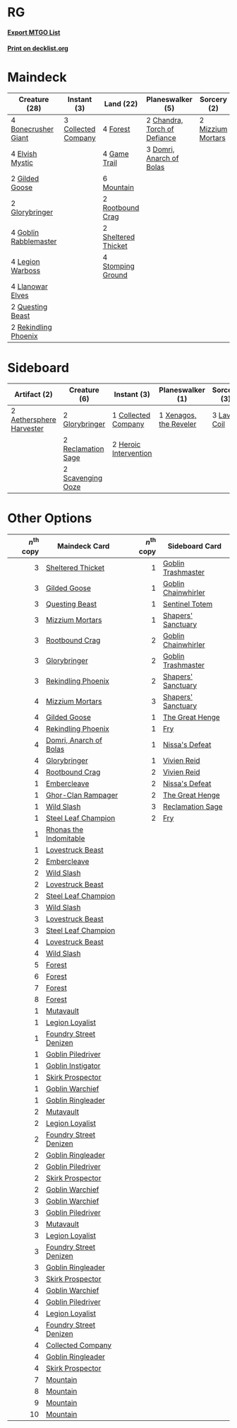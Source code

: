 # RG

#### [Export MTGO List](../collection/RG/RG.txt)
#### [Print on decklist.org](http://decklist.org/?deckmain=4%09Bonecrusher%20Giant%0A2%09Chandra,%20Torch%20of%20Defiance%0A3%09Collected%20Company%0A3%09Domri,%20Anarch%20of%20Bolas%0A4%09Elvish%20Mystic%0A4%09Forest%0A4%09Game%20Trail%0A2%09Gilded%20Goose%0A2%09Glorybringer%0A4%09Goblin%20Rabblemaster%0A4%09Legion%20Warboss%0A4%09Llanowar%20Elves%0A2%09Mizzium%20Mortars%0A6%09Mountain%0A2%09Questing%20Beast%0A2%09Rekindling%20Phoenix%0A2%09Rootbound%20Crag%0A2%09Sheltered%20Thicket%0A4%09Stomping%20Ground&deckside=2%09Aethersphere%20Harvester%0A1%09Collected%20Company%0A2%09Glorybringer%0A2%09Heroic%20Intervention%0A3%09Lava%20Coil%0A2%09Reclamation%20Sage%0A2%09Scavenging%20Ooze%0A1%09Xenagos,%20the%20Reveler)
# Maindeck

|                                         Creature (28)                                          |                                         Instant (3)                                          |                                          Land (22)                                           |                                           Planeswalker (5)                                            |                                        Sorcery (2)                                         |
|------------------------------------------------------------------------------------------------|----------------------------------------------------------------------------------------------|----------------------------------------------------------------------------------------------|-------------------------------------------------------------------------------------------------------|--------------------------------------------------------------------------------------------|
|4 [Bonecrusher Giant](http://gatherer.wizards.com/Pages/Card/Details.aspx?multiverseid=473077)  |3 [Collected Company](http://gatherer.wizards.com/Pages/Card/Details.aspx?multiverseid=394519)|4 [Forest](http://gatherer.wizards.com/Pages/Card/Details.aspx?multiverseid=439860)           |2 [Chandra, Torch of Defiance](http://gatherer.wizards.com/Pages/Card/Details.aspx?multiverseid=417683)|2 [Mizzium Mortars](http://gatherer.wizards.com/Pages/Card/Details.aspx?multiverseid=405302)|
|4 [Elvish Mystic](http://gatherer.wizards.com/Pages/Card/Details.aspx?multiverseid=389499)      |                                                                                              |4 [Game Trail](http://gatherer.wizards.com/Pages/Card/Details.aspx?multiverseid=410044)       |3 [Domri, Anarch of Bolas](http://gatherer.wizards.com/Pages/Card/Details.aspx?multiverseid=461118)    |                                                                                            |
|2 [Gilded Goose](http://gatherer.wizards.com/Pages/Card/Details.aspx?multiverseid=473122)       |                                                                                              |6 [Mountain](http://gatherer.wizards.com/Pages/Card/Details.aspx?multiverseid=439859)         |                                                                                                       |                                                                                            |
|2 [Glorybringer](http://gatherer.wizards.com/Pages/Card/Details.aspx?multiverseid=426836)       |                                                                                              |2 [Rootbound Crag](http://gatherer.wizards.com/Pages/Card/Details.aspx?multiverseid=420934)   |                                                                                                       |                                                                                            |
|4 [Goblin Rabblemaster](http://gatherer.wizards.com/Pages/Card/Details.aspx?multiverseid=438486)|                                                                                              |2 [Sheltered Thicket](http://gatherer.wizards.com/Pages/Card/Details.aspx?multiverseid=426950)|                                                                                                       |                                                                                            |
|4 [Legion Warboss](http://gatherer.wizards.com/Pages/Card/Details.aspx?multiverseid=452859)     |                                                                                              |4 [Stomping Ground](http://gatherer.wizards.com/Pages/Card/Details.aspx?multiverseid=405110)  |                                                                                                       |                                                                                            |
|4 [Llanowar Elves](http://gatherer.wizards.com/Pages/Card/Details.aspx?multiverseid=129626)     |                                                                                              |                                                                                              |                                                                                                       |                                                                                            |
|2 [Questing Beast](http://gatherer.wizards.com/Pages/Card/Details.aspx?multiverseid=473133)     |                                                                                              |                                                                                              |                                                                                                       |                                                                                            |
|2 [Rekindling Phoenix](http://gatherer.wizards.com/Pages/Card/Details.aspx?multiverseid=439768) |                                                                                              |                                                                                              |                                                                                                       |                                                                                            |


# Sideboard

|                                           Artifact (2)                                            |                                        Creature (6)                                         |                                          Instant (3)                                           |                                        Planeswalker (1)                                         |                                     Sorcery (3)                                      |
|---------------------------------------------------------------------------------------------------|---------------------------------------------------------------------------------------------|------------------------------------------------------------------------------------------------|-------------------------------------------------------------------------------------------------|--------------------------------------------------------------------------------------|
|2 [Aethersphere Harvester](http://gatherer.wizards.com/Pages/Card/Details.aspx?multiverseid=423809)|2 [Glorybringer](http://gatherer.wizards.com/Pages/Card/Details.aspx?multiverseid=426836)    |1 [Collected Company](http://gatherer.wizards.com/Pages/Card/Details.aspx?multiverseid=394519)  |1 [Xenagos, the Reveler](http://gatherer.wizards.com/Pages/Card/Details.aspx?multiverseid=373502)|3 [Lava Coil](http://gatherer.wizards.com/Pages/Card/Details.aspx?multiverseid=452858)|
|                                                                                                   |2 [Reclamation Sage](http://gatherer.wizards.com/Pages/Card/Details.aspx?multiverseid=389651)|2 [Heroic Intervention](http://gatherer.wizards.com/Pages/Card/Details.aspx?multiverseid=423776)|                                                                                                 |                                                                                      |
|                                                                                                   |2 [Scavenging Ooze](http://gatherer.wizards.com/Pages/Card/Details.aspx?multiverseid=420783) |                                                                                                |                                                                                                 |                                                                                      |


# Other Options

|*n*<sup>th</sup> copy|                                          Maindeck Card                                          |*n*<sup>th</sup> copy|                                        Sideboard Card                                        |
|--------------------:|-------------------------------------------------------------------------------------------------|--------------------:|----------------------------------------------------------------------------------------------|
|                    3|[Sheltered Thicket](http://gatherer.wizards.com/Pages/Card/Details.aspx?multiverseid=426950)     |                    1|[Goblin Trashmaster](http://gatherer.wizards.com/Pages/Card/Details.aspx?multiverseid=447280) |
|                    3|[Gilded Goose](http://gatherer.wizards.com/Pages/Card/Details.aspx?multiverseid=473122)          |                    1|[Goblin Chainwhirler](http://gatherer.wizards.com/Pages/Card/Details.aspx?multiverseid=443017)|
|                    3|[Questing Beast](http://gatherer.wizards.com/Pages/Card/Details.aspx?multiverseid=473133)        |                    1|[Sentinel Totem](http://gatherer.wizards.com/Pages/Card/Details.aspx?multiverseid=435404)     |
|                    3|[Mizzium Mortars](http://gatherer.wizards.com/Pages/Card/Details.aspx?multiverseid=405302)       |                    1|[Shapers' Sanctuary](http://gatherer.wizards.com/Pages/Card/Details.aspx?multiverseid=435362) |
|                    3|[Rootbound Crag](http://gatherer.wizards.com/Pages/Card/Details.aspx?multiverseid=420934)        |                    2|[Goblin Chainwhirler](http://gatherer.wizards.com/Pages/Card/Details.aspx?multiverseid=443017)|
|                    3|[Glorybringer](http://gatherer.wizards.com/Pages/Card/Details.aspx?multiverseid=426836)          |                    2|[Goblin Trashmaster](http://gatherer.wizards.com/Pages/Card/Details.aspx?multiverseid=447280) |
|                    3|[Rekindling Phoenix](http://gatherer.wizards.com/Pages/Card/Details.aspx?multiverseid=439768)    |                    2|[Shapers' Sanctuary](http://gatherer.wizards.com/Pages/Card/Details.aspx?multiverseid=435362) |
|                    4|[Mizzium Mortars](http://gatherer.wizards.com/Pages/Card/Details.aspx?multiverseid=405302)       |                    3|[Shapers' Sanctuary](http://gatherer.wizards.com/Pages/Card/Details.aspx?multiverseid=435362) |
|                    4|[Gilded Goose](http://gatherer.wizards.com/Pages/Card/Details.aspx?multiverseid=473122)          |                    1|[The Great Henge](http://gatherer.wizards.com/Pages/Card/Details.aspx?multiverseid=473123)    |
|                    4|[Rekindling Phoenix](http://gatherer.wizards.com/Pages/Card/Details.aspx?multiverseid=439768)    |                    1|[Fry](http://gatherer.wizards.com/Pages/Card/Details.aspx?multiverseid=466894)                |
|                    4|[Domri, Anarch of Bolas](http://gatherer.wizards.com/Pages/Card/Details.aspx?multiverseid=461118)|                    1|[Nissa's Defeat](http://gatherer.wizards.com/Pages/Card/Details.aspx?multiverseid=430812)     |
|                    4|[Glorybringer](http://gatherer.wizards.com/Pages/Card/Details.aspx?multiverseid=426836)          |                    1|[Vivien Reid](http://gatherer.wizards.com/Pages/Card/Details.aspx?multiverseid=447344)        |
|                    4|[Rootbound Crag](http://gatherer.wizards.com/Pages/Card/Details.aspx?multiverseid=420934)        |                    2|[Vivien Reid](http://gatherer.wizards.com/Pages/Card/Details.aspx?multiverseid=447344)        |
|                    1|[Embercleave](http://gatherer.wizards.com/Pages/Card/Details.aspx?multiverseid=473082)           |                    2|[Nissa's Defeat](http://gatherer.wizards.com/Pages/Card/Details.aspx?multiverseid=430812)     |
|                    1|[Ghor-Clan Rampager](http://gatherer.wizards.com/Pages/Card/Details.aspx?multiverseid=460302)    |                    2|[The Great Henge](http://gatherer.wizards.com/Pages/Card/Details.aspx?multiverseid=473123)    |
|                    1|[Wild Slash](http://gatherer.wizards.com/Pages/Card/Details.aspx?multiverseid=391959)            |                    3|[Reclamation Sage](http://gatherer.wizards.com/Pages/Card/Details.aspx?multiverseid=389651)   |
|                    1|[Steel Leaf Champion](http://gatherer.wizards.com/Pages/Card/Details.aspx?multiverseid=443070)   |                    2|[Fry](http://gatherer.wizards.com/Pages/Card/Details.aspx?multiverseid=466894)                |
|                    1|[Rhonas the Indomitable](http://gatherer.wizards.com/Pages/Card/Details.aspx?multiverseid=426884)|                     |                                                                                              |
|                    1|[Lovestruck Beast](http://gatherer.wizards.com/Pages/Card/Details.aspx?multiverseid=473127)      |                     |                                                                                              |
|                    2|[Embercleave](http://gatherer.wizards.com/Pages/Card/Details.aspx?multiverseid=473082)           |                     |                                                                                              |
|                    2|[Wild Slash](http://gatherer.wizards.com/Pages/Card/Details.aspx?multiverseid=391959)            |                     |                                                                                              |
|                    2|[Lovestruck Beast](http://gatherer.wizards.com/Pages/Card/Details.aspx?multiverseid=473127)      |                     |                                                                                              |
|                    2|[Steel Leaf Champion](http://gatherer.wizards.com/Pages/Card/Details.aspx?multiverseid=443070)   |                     |                                                                                              |
|                    3|[Wild Slash](http://gatherer.wizards.com/Pages/Card/Details.aspx?multiverseid=391959)            |                     |                                                                                              |
|                    3|[Lovestruck Beast](http://gatherer.wizards.com/Pages/Card/Details.aspx?multiverseid=473127)      |                     |                                                                                              |
|                    3|[Steel Leaf Champion](http://gatherer.wizards.com/Pages/Card/Details.aspx?multiverseid=443070)   |                     |                                                                                              |
|                    4|[Lovestruck Beast](http://gatherer.wizards.com/Pages/Card/Details.aspx?multiverseid=473127)      |                     |                                                                                              |
|                    4|[Wild Slash](http://gatherer.wizards.com/Pages/Card/Details.aspx?multiverseid=391959)            |                     |                                                                                              |
|                    5|[Forest](http://gatherer.wizards.com/Pages/Card/Details.aspx?multiverseid=439860)                |                     |                                                                                              |
|                    6|[Forest](http://gatherer.wizards.com/Pages/Card/Details.aspx?multiverseid=439860)                |                     |                                                                                              |
|                    7|[Forest](http://gatherer.wizards.com/Pages/Card/Details.aspx?multiverseid=439860)                |                     |                                                                                              |
|                    8|[Forest](http://gatherer.wizards.com/Pages/Card/Details.aspx?multiverseid=439860)                |                     |                                                                                              |
|                    1|[Mutavault](http://gatherer.wizards.com/Pages/Card/Details.aspx?multiverseid=370733)             |                     |                                                                                              |
|                    1|[Legion Loyalist](http://gatherer.wizards.com/Pages/Card/Details.aspx?multiverseid=455759)       |                     |                                                                                              |
|                    1|[Foundry Street Denizen](http://gatherer.wizards.com/Pages/Card/Details.aspx?multiverseid=438478)|                     |                                                                                              |
|                    1|[Goblin Piledriver](http://gatherer.wizards.com/Pages/Card/Details.aspx?multiverseid=40193)      |                     |                                                                                              |
|                    1|[Goblin Instigator](http://gatherer.wizards.com/Pages/Card/Details.aspx?multiverseid=447278)     |                     |                                                                                              |
|                    1|[Skirk Prospector](http://gatherer.wizards.com/Pages/Card/Details.aspx?multiverseid=159051)      |                     |                                                                                              |
|                    1|[Goblin Warchief](http://gatherer.wizards.com/Pages/Card/Details.aspx?multiverseid=157934)       |                     |                                                                                              |
|                    1|[Goblin Ringleader](http://gatherer.wizards.com/Pages/Card/Details.aspx?multiverseid=27664)      |                     |                                                                                              |
|                    2|[Mutavault](http://gatherer.wizards.com/Pages/Card/Details.aspx?multiverseid=370733)             |                     |                                                                                              |
|                    2|[Legion Loyalist](http://gatherer.wizards.com/Pages/Card/Details.aspx?multiverseid=455759)       |                     |                                                                                              |
|                    2|[Foundry Street Denizen](http://gatherer.wizards.com/Pages/Card/Details.aspx?multiverseid=438478)|                     |                                                                                              |
|                    2|[Goblin Ringleader](http://gatherer.wizards.com/Pages/Card/Details.aspx?multiverseid=27664)      |                     |                                                                                              |
|                    2|[Goblin Piledriver](http://gatherer.wizards.com/Pages/Card/Details.aspx?multiverseid=40193)      |                     |                                                                                              |
|                    2|[Skirk Prospector](http://gatherer.wizards.com/Pages/Card/Details.aspx?multiverseid=159051)      |                     |                                                                                              |
|                    2|[Goblin Warchief](http://gatherer.wizards.com/Pages/Card/Details.aspx?multiverseid=157934)       |                     |                                                                                              |
|                    3|[Goblin Warchief](http://gatherer.wizards.com/Pages/Card/Details.aspx?multiverseid=157934)       |                     |                                                                                              |
|                    3|[Goblin Piledriver](http://gatherer.wizards.com/Pages/Card/Details.aspx?multiverseid=40193)      |                     |                                                                                              |
|                    3|[Mutavault](http://gatherer.wizards.com/Pages/Card/Details.aspx?multiverseid=370733)             |                     |                                                                                              |
|                    3|[Legion Loyalist](http://gatherer.wizards.com/Pages/Card/Details.aspx?multiverseid=455759)       |                     |                                                                                              |
|                    3|[Foundry Street Denizen](http://gatherer.wizards.com/Pages/Card/Details.aspx?multiverseid=438478)|                     |                                                                                              |
|                    3|[Goblin Ringleader](http://gatherer.wizards.com/Pages/Card/Details.aspx?multiverseid=27664)      |                     |                                                                                              |
|                    3|[Skirk Prospector](http://gatherer.wizards.com/Pages/Card/Details.aspx?multiverseid=159051)      |                     |                                                                                              |
|                    4|[Goblin Warchief](http://gatherer.wizards.com/Pages/Card/Details.aspx?multiverseid=157934)       |                     |                                                                                              |
|                    4|[Goblin Piledriver](http://gatherer.wizards.com/Pages/Card/Details.aspx?multiverseid=40193)      |                     |                                                                                              |
|                    4|[Legion Loyalist](http://gatherer.wizards.com/Pages/Card/Details.aspx?multiverseid=455759)       |                     |                                                                                              |
|                    4|[Foundry Street Denizen](http://gatherer.wizards.com/Pages/Card/Details.aspx?multiverseid=438478)|                     |                                                                                              |
|                    4|[Collected Company](http://gatherer.wizards.com/Pages/Card/Details.aspx?multiverseid=394519)     |                     |                                                                                              |
|                    4|[Goblin Ringleader](http://gatherer.wizards.com/Pages/Card/Details.aspx?multiverseid=27664)      |                     |                                                                                              |
|                    4|[Skirk Prospector](http://gatherer.wizards.com/Pages/Card/Details.aspx?multiverseid=159051)      |                     |                                                                                              |
|                    7|[Mountain](http://gatherer.wizards.com/Pages/Card/Details.aspx?multiverseid=439859)              |                     |                                                                                              |
|                    8|[Mountain](http://gatherer.wizards.com/Pages/Card/Details.aspx?multiverseid=439859)              |                     |                                                                                              |
|                    9|[Mountain](http://gatherer.wizards.com/Pages/Card/Details.aspx?multiverseid=439859)              |                     |                                                                                              |
|                   10|[Mountain](http://gatherer.wizards.com/Pages/Card/Details.aspx?multiverseid=439859)              |                     |                                                                                              |

